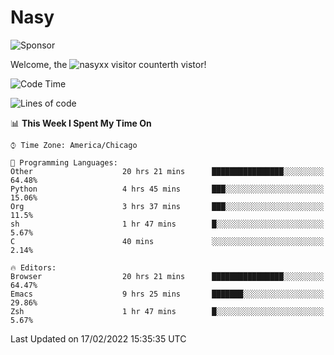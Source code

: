 # Nasy

<!--
<p align="center">
<img height="200" src="https://github-readme-stats.vercel.app/api?username=nasyxx&count_private=true&show_icons=true&theme=dracula&include_all_commits=true"/>
<img height="200" src="https://github-readme-stats.vercel.app/api/top-langs/?username=nasyxx&theme=dracula&hide=html,jupyter+notebook&count_private=true&show_icons=true"/>
</p>

  
----------------
-->

![Sponsor](https://img.shields.io/static/v1.svg?label=Sponsor&message=%E2%9D%A4&logo=GitHub&style=flat&color=pink)
 
Welcome, the ![nasyxx visitor counter](https://count.getloli.com/get/@nasyxx?theme=rule34)th vistor!
 
<!--START_SECTION:waka-->
![Code Time](http://img.shields.io/badge/Code%20Time-1%2C913%20hrs%2015%20mins-blue)

![Lines of code](https://img.shields.io/badge/From%20Hello%20World%20I%27ve%20Written-5%20Million%20lines%20of%20code-blue)

📊 **This Week I Spent My Time On** 

```text
⌚︎ Time Zone: America/Chicago

💬 Programming Languages: 
Other                    20 hrs 21 mins      ████████████████░░░░░░░░░   64.48% 
Python                   4 hrs 45 mins       ███░░░░░░░░░░░░░░░░░░░░░░   15.06% 
Org                      3 hrs 37 mins       ███░░░░░░░░░░░░░░░░░░░░░░   11.5% 
sh                       1 hr 47 mins        █░░░░░░░░░░░░░░░░░░░░░░░░   5.67% 
C                        40 mins             ░░░░░░░░░░░░░░░░░░░░░░░░░   2.14%

🔥 Editors: 
Browser                  20 hrs 21 mins      ████████████████░░░░░░░░░   64.47% 
Emacs                    9 hrs 25 mins       ███████░░░░░░░░░░░░░░░░░░   29.86% 
Zsh                      1 hr 47 mins        █░░░░░░░░░░░░░░░░░░░░░░░░   5.67%

```


 Last Updated on 17/02/2022 15:35:35 UTC
<!--END_SECTION:waka-->

<!-- ![visitors](https://visitor-badge.laobi.icu/badge?page_id=nasyxx.nasyxx) -->
